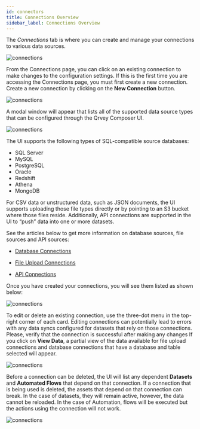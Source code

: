 ```yaml
---
id: connectors
title: Connections Overview
sidebar_label: Connections Overview
---
```




The *Connections* tab is where you can create and manage your connections to various data sources.

![connections](https://s3.amazonaws.com/cdn.qrvey.com/documentation_assets/ui-docs/datasets/3.4.2.4_connectors/connections1.png#thumbnail) 


From the Connections page, you can click on an existing connection to make changes to the configuration settings. If this is the first time you are accessing the Connections page, you must first create a new connection. Create a new connection by clicking on the **New Connection** button.

![connections](https://s3.amazonaws.com/cdn.qrvey.com/documentation_assets/ui-docs/datasets/3.4.2.4_connectors/connections2.png#thumbnail)

A modal window will appear that lists all of the supported data source types that can be configured through the Qrvey Composer UI.


![connections](https://s3.amazonaws.com/cdn.qrvey.com/documentation_assets/ui-docs/datasets/3.4.2.4_connectors/connectionsnew.png#thumbnail-60) 

The UI supports the following types of SQL-compatible source databases:

* SQL Server
* MySQL
* PostgreSQL
* Oracle
* Redshift
* Athena 
* MongoDB 

For CSV data or unstructured data, such as JSON documents, the UI supports uploading those file types directly or by pointing to an S3 bucket where those files reside.  Additionally, API connections are supported in the UI to “push” data into one or more datasets.

See the articles below to get more information on database sources, file sources and API sources:

* [Database Connections](ui-docs/datasets/databases.md)

* [File Upload Connections](ui-docs/datasets/csv.md)

* [API Connections](ui-docs/datasets/api-connections.md)

Once you have created your connections, you will see them listed as shown below:

![connections](https://s3.amazonaws.com/cdn.qrvey.com/documentation_assets/ui-docs/datasets/3.4.2.4_connectors/2_Connections.png#thumbnail)

To edit or delete an existing connection, use the three-dot menu in the top-right corner of each card. Editing connections can potentially lead to errors with any data syncs configured for datasets that rely on those connections. Please, verify that the connection is successful after making any changes
If you click on **View Data**, a partial view of the data available for file upload connections and database connections that have a database and table selected will appear. 

![connections](https://s3.amazonaws.com/cdn.qrvey.com/documentation_assets/ui-docs/datasets/3.4.2.4_connectors/3_Connections.png#thumbnail-80)

Before a connection can be deleted, the UI will list any dependent **Datasets** and **Automated Flows** that depend on that connection. If a connection that is being used is deleted, the assets that depend on that connection can break. In the case of datasets, they will remain active, however, the data cannot be reloaded. In the case of Automation, flows will be executed but the actions using the connection will not work. 

![connections](https://s3.amazonaws.com/cdn.qrvey.com/documentation_assets/ui-docs/datasets/3.4.2.4_connectors/4_Connections.png#thumbnail-60)